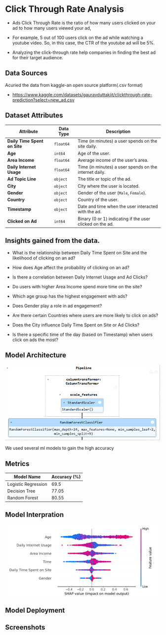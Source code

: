 
# Click Through Rate Analysis
- Ads Click Through Rate is the ratio of how many users clicked on your ad to how many users viewed your ad,

- For example, 5 out of 100 users click on the ad while watching a youtube video. So, in this case, the CTR of the youtube ad will be 5%.

- Analyzing the click-through rate help companies in finding the best ad for their target audience.
## Data Sources

Acuried the data from kaggle-an open source platform(.csv format)

- https://www.kaggle.com/datasets/gauravduttakiit/clickthrough-rate-prediction?select=new_ad.csv

## Dataset Attributes

| Attribute               | Data Type  | Description |
|-------------------------|-----------|-------------|
| **Daily Time Spent on Site** | `float64`  | Time (in minutes) a user spends on the site daily. |
| **Age**                 | `int64`    | Age of the user. |
| **Area Income**         | `float64`  | Average income of the user’s area. |
| **Daily Internet Usage** | `float64`  | Time (in minutes) a user spends on the internet daily. |
| **Ad Topic Line**       | `object`   | The title or topic of the ad. |
| **City**                | `object`   | City where the user is located. |
| **Gender**              | `object`   | Gender of the user (`Male`, `Female`). |
| **Country**             | `object`   | Country of the user. |
| **Timestamp**           | `object`   | Date and time when the user interacted with the ad. |
| **Clicked on Ad**       | `int64`    | Binary (0 or 1) indicating if the user clicked on the ad. |


## Insights gained from the data.
- What is the relationship between Daily Time Spent on Site and the likelihood of clicking on an ad?

- How does Age affect the probability of clicking on an ad?

- Is there a correlation between Daily Internet Usage and Ad Clicks?

- Do users with higher Area Income spend more time on the site?

- Which age group has the highest engagement with ads?

- Does Gender play a role in ad engagement?
- Are there certain Countries where users are more likely to click on ads?
- Does the City influence Daily Time Spent on Site or Ad Clicks?

- Is there a specific time of the day (based on Timestamp) when users click on ads the most?


## Model Architecture


![App Screenshot](https://github.com/Ram-Pathuri/Ads-Click-Through-Rate-/blob/main/Screenshot%202025-03-19%20175506.png)



We used several ml models to gain the high accuracy


## Metrics


| Model Name            | Accuracy (%) | 
|-----------------------|-------------|
| Logistic Regression  | 69.5        |
| Decision Tree       | 77.05       |
| Random Forest       | 80.55       |

## Model Interpration
![App Screenshot](https://github.com/Ram-Pathuri/Ads-Click-Through-Rate-/blob/main/Shape_values.png)

## Model Deployment
## Screenshots
